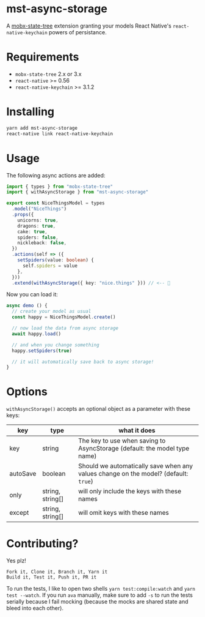 # mst-async-storage

A [mobx-state-tree](https://github.com/mobxjs/mobx-state-tree) extension granting your models React Native's `react-native-keychain` powers of persistance.

# Requirements

- `mobx-state-tree` 2.x or 3.x
- `react-native` >= 0.56
- `react-native-keychain` >= 3.1.2

# Installing

```sh
yarn add mst-async-storage
react-native link react-native-keychain
```

# Usage

The following async actions are added:

```ts
import { types } from "mobx-state-tree"
import { withAsyncStorage } from "mst-async-storage"

export const NiceThingsModel = types
  .model("NiceThings")
  .props({
    unicorns: true,
    dragons: true,
    cake: true,
    spiders: false,
    nickleback: false,
  })
  .actions(self => ({
    setSpiders(value: boolean) {
      self.spiders = value
    },
  }))
  .extend(withAsyncStorage({ key: "nice.things" })) // <-- 🎉
```

Now you can load it:

```js
async demo () {
  // create your model as usual
  const happy = NiceThingsModel.create()

  // now load the data from async storage
  await happy.load()

  // and when you change something
  happy.setSpiders(true)

  // it will automatically save back to async storage!
}
```

# Options

`withAsyncStorage()` accepts an optional object as a parameter with these keys:

| key      | type             | what it does                                                                        |
| -------- | ---------------- | ----------------------------------------------------------------------------------- |
| key      | string           | The key to use when saving to AsyncStorage (default: the model type name)           |
| autoSave | boolean          | Should we automatically save when any values change on the model? (default: `true`) |
| only     | string, string[] | will only include the keys with these names                                         |
| except   | string, string[] | will omit keys with these names                                                     |

# Contributing?

Yes plz!

```
Fork it, Clone it, Branch it, Yarn it
Build it, Test it, Push it, PR it
```

To run the tests, I like to open two shells `yarn test:compile:watch` and `yarn test --watch`. If you run `ava` manually, make sure to add `-s` to run the tests serially because I fail mocking (because the mocks are shared state and bleed into each other).
